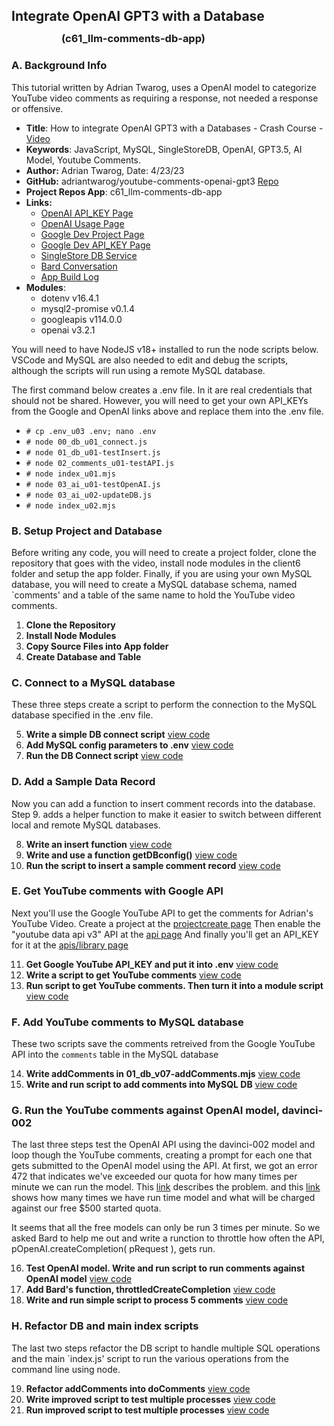 
## Integrate OpenAI GPT3 with a Database
### <div style="margin-top: -10px; margin-left: 80px;">(c61_llm-comments-db-app)</div>

### A. Background Info

This tutorial written by Adrian Twarog, uses a OpenAI model to categorize YouTube video comments as
requiring a response, not needed a response or offensive. 

 - **Title**: How to integrate OpenAI GPT3 with a Databases - Crash Course - [Video](https://www.youtube.com/watch?v=N4nX_rTwKx4) 
 - **Keywords**: JavaScript, MySQL, SingleStoreDB, OpenAI, GPT3.5, AI Model, Youtube Comments. 
 - **Author:** Adrian Twarog, Date: 4/23/23 
 - **GitHub:** adriantwarog/youtube-comments-openai-gpt3 [Repo](https://github.com/adriantwarog/youtube-comments-openai-gpt3.git)
 - **Project Repos App**: c61_llm-comments-db-app
 - **Links:** 
    - [OpenAI API_KEY Page](https://platform.openai.com/api-keys)   
    - [OpenAI Usage Page](https://platform.openai.com/usage)   
    - [Google Dev Project Page](https://console.cloud.google.com/apis/welcome?project=)   
    - [Google Dev API_KEY Page](https://console.cloud.google.com/apis/credentials?project=)   
    - [SingleStore DB Service](https://www.singlestore.com/cloud-trial/)
    - [Bard Conversation](https://g.co/bard/share/6f48fe97c585)
    - [App Build Log](d61-01_build-log.md)  
 - **Modules**:  
   - dotenv v16.4.1
   - mysql2-promise v0.1.4
   - googleapis v114.0.0
   - openai v3.2.1

You will need to have NodeJS v18+ installed to run the node scripts below. VSCode and MySQL are also needed
to edit and debug the scripts, although the scripts will run using a remote MySQL database. 

The first command below creates a .env file.  In it are real credentials that should not be shared.  However,
you will need to get your own API_KEYs from the Google and OpenAI links above and replace them into the .env file. 

- `# cp .env_u03 .env; nano .env`
- `# node 00_db_u01_connect.js`
- `# node 01_db_u01-testInsert.js`   
- `# node 02_comments_u01-testAPI.js`  
- `# node index_u01.mjs`  
- `# node 03_ai_u01-testOpenAI.js` 
- `# node 03_ai_u02-updateDB.js` 
- `# node index_u02.mjs`  

### B. Setup Project and Database 

Before writing any code, you will need to create a project folder, clone the repository that goes with the video, 
install node modules in the client6 folder and setup the app folder.  Finally, if you are using your own MySQL
database, you will need to create a MySQL database schema, named `comments' and a table of the same name to hold 
the YouTube video comments.

 1. **Clone the Repository**  
 2. **Install Node Modules**  
 3. **Copy Source Files into App folder**  
 4. **Create Database and Table**

### C. Connect to a MySQL database

These three steps create a script to perform the connection to the MySQL database specified in the .env file. 

 5. **Write a simple DB connect script**                    [view code](https://github.com/robinmattern/dev01-robin/blob/f3d1bca139fb3a0631045cb4885edac72e59cb89/docs/setup/d61_llm-comments-db-app/d61-01_build-log.md?plain=1#L60)
 6. **Add MySQL config parameters to .env**                 [view code](https://github.com/robinmattern/dev01-robin/blob/f3d1bca139fb3a0631045cb4885edac72e59cb89/docs/setup/d61_llm-comments-db-app/d61-01_build-log.md?plain=1#L104)
 7. **Run the DB Connect script**                           [view code](https://github.com/robinmattern/dev01-robin/blob/f3d1bca139fb3a0631045cb4885edac72e59cb89/docs/setup/d61_llm-comments-db-app/d61-01_build-log.md?plain=1#L113)

### D. Add a Sample Data Record

Now you can add a function to insert comment records into the database. Step 9. adds a helper function to 
make it easier to switch between different local and remote MySQL databases.

 8. **Write an insert function**                            [view code](https://github.com/robinmattern/dev01-robin/blob/f3d1bca139fb3a0631045cb4885edac72e59cb89/docs/setup/d61_llm-comments-db-app/d61-01_build-log.md?plain=1#L157)
 9. **Write and use a function getDBconfig()**              [view code](https://github.com/robinmattern/dev01-robin/blob/f3d1bca139fb3a0631045cb4885edac72e59cb89/docs/setup/d61_llm-comments-db-app/d61-01_build-log.md?plain=1#L185)
10. **Run the script to insert a sample comment record**    [view code](https://github.com/robinmattern/dev01-robin/blob/f3d1bca139fb3a0631045cb4885edac72e59cb89/docs/setup/d61_llm-comments-db-app/d61-01_build-log.md?plain=1#L209) 

### E. Get YouTube comments with Google API 

Next you'll use the Google YouTube API to get the comments for Adrian's YouTube Video.  Create a project at the [projectcreate page](https://console.cloud.google.com/projectcreate)
Then enable the "youtube data api v3" API at the [api page](https://console.cloud.google.com/apis/library/browse?q=youtube%20data%20api%20v3)
And finally you'll get an API_KEY for it at the [apis/library page]( https://console.cloud.google.com/apis/credentials?project=)

11. **Get Google YouTube API_KEY and put it into .env**     [view code](https://github.com/robinmattern/dev01-robin/blob/f3d1bca139fb3a0631045cb4885edac72e59cb89/docs/setup/d61_llm-comments-db-app/d61-01_build-log.md?plain=1#L217) 
12. **Write a script to get YouTube comments**              [view code](https://github.com/robinmattern/dev01-robin/blob/f3d1bca139fb3a0631045cb4885edac72e59cb89/docs/setup/d61_llm-comments-db-app/d61-01_build-log.md?plain=1#L223) 
13. **Run script to get YouTube comments. Then turn it into a module script**  [view code](https://github.com/robinmattern/dev01-robin/blob/f3d1bca139fb3a0631045cb4885edac72e59cb89/docs/setup/d61_llm-comments-db-app/d61-01_build-log.md?plain=1#L257) 

### F. Add YouTube comments to MySQL database 
These two scripts save the comments retreived from the Google YouTube API into the `comments` table in the MySQL database

14. **Write addComments in 01_db_v07-addComments.mjs**      [view code](https://github.com/robinmattern/dev01-robin/blob/f3d1bca139fb3a0631045cb4885edac72e59cb89/docs/setup/d61_llm-comments-db-app/d61-01_build-log.md?plain=1#L276) 
15. **Write and run script to add comments into MySQL DB**  [view code](https://github.com/robinmattern/dev01-robin/blob/f3d1bca139fb3a0631045cb4885edac72e59cb89/docs/setup/d61_llm-comments-db-app/d61-01_build-log.md?plain=1#L324) 

### G. Run the YouTube comments against OpenAI model, davinci-002 

The last three steps test the OpenAI API using the davinci-002 model and loop though the YouTube comments, creating a prompt for each one that 
gets submitted to the OpenAI model using the API.  At first, we got an error 472 that indicates we've exceeded our quota for how many times per minute 
we can run the model.  This [link](https://platform.openai.com/account/limits) describes the problem. and this 
[link](https://platform.openai.com/usage) shows how many times we have run time model and what will be charged against our free $500 started quota.  

It seems that all the free models can only be run 3 times per minute.  So we asked Bard to help me out 
and write a runction to throttle how often the API, pOpenAI.createCompletion( pRequest ), gets run.   

16. **Test OpenAI model. Write and run script to run comments against OpenAI model**  [view code](https://github.com/robinmattern/dev01-robin/blob/f3d1bca139fb3a0631045cb4885edac72e59cb89/docs/setup/d61_llm-comments-db-app/d61-01_build-log.md?plain=1#L348) 
17. **Add Bard's function, throttledCreateCompletion**      [view code](https://github.com/robinmattern/dev01-robin/blob/f3d1bca139fb3a0631045cb4885edac72e59cb89/docs/setup/d61_llm-comments-db-app/d61-01_build-log.md?plain=1#L488) 
18. **Write and run simple script to process 5 comments**   [view code](https://github.com/robinmattern/dev01-robin/blob/f3d1bca139fb3a0631045cb4885edac72e59cb89/docs/setup/d61_llm-comments-db-app/d61-01_build-log.md?plain=1#L507) 

### H. Refactor DB and main index scripts   
The last two steps refactor the DB script to handle multiple SQL operations and the main `index.js' script 
to run the various operations from the command line using node.   

19. **Refactor addComments into doComments**                [view code](https://github.com/robinmattern/dev01-robin/blob/f3d1bca139fb3a0631045cb4885edac72e59cb89/docs/setup/d61_llm-comments-db-app/d61-01_build-log.md?plain=1#L555) 
20. **Write improved script to test multiple processes**    [view code](https://github.com/robinmattern/dev01-robin/blob/f3d1bca139fb3a0631045cb4885edac72e59cb89/docs/setup/d61_llm-comments-db-app/d61-01_build-log.md?plain=1#L662) 
21. **Run improved script to test multiple processes**      [view code](https://github.com/robinmattern/dev01-robin/blob/f3d1bca139fb3a0631045cb4885edac72e59cb89/docs/setup/d61_llm-comments-db-app/d61-01_build-log.md?plain=1#L757) 


